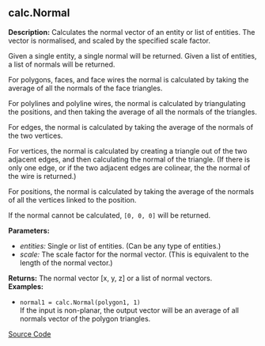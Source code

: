 ## calc.Normal  
  
  
**Description:** Calculates the normal vector of an entity or list of entities. The vector is normalised, and
scaled by the specified scale factor.


Given a single entity, a single normal will be returned. Given a list of entities, a list of
normals will be returned.


For polygons, faces, and face wires the normal is calculated by taking the average of all the
normals of the face triangles.


For polylines and polyline wires, the normal is calculated by triangulating the positions, and
then taking the average of all the normals of the triangles.


For edges, the normal is calculated by taking the average of the normals of the two vertices.


For vertices, the normal is calculated by creating a triangle out of the two adjacent edges, and
then calculating the normal of the triangle. (If there is only one edge, or if the two adjacent
edges are colinear, the the normal of the wire is returned.)


For positions, the normal is calculated by taking the average of the normals of all the vertices
linked to the position.


If the normal cannot be calculated, `[0, 0, 0]` will be returned.  
  
**Parameters:**  
  * *entities:* Single or list of entities. (Can be any type of entities.)  
  * *scale:* The scale factor for the normal vector. (This is equivalent to the length of the
normal vector.)  
  
**Returns:** The normal vector [x, y, z] or a list of normal vectors.  
**Examples:**  
  * `normal1 = calc.Normal(polygon1, 1)`  
    If the input is non-planar, the output vector will be an average of all normals
vector of the polygon triangles.
  

[Source Code](https://github.com/design-automation/mobius-sim-funcs/blob/main/src/modules/functions/calc/Normal.ts) 